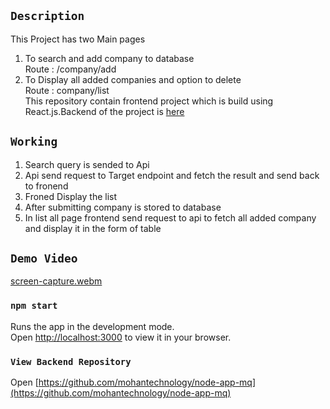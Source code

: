 

## `Description`
This Project has two Main pages  <br/>
1)  To search and add company to database <br/>
    Route : /company/add <br/>
2)  To Display all added companies and option to delete <br/>
    Route : company/list <br/>
This repository contain frontend project which is build using React.js.Backend of the project is [here](https://github.com/mohantechnology/node-app-mq)  


## `Working`
 1) Search query is sended to Api  <br/>
 2) Api send request to  Target endpoint  and fetch the result  and send back to fronend  <br/>
 3) Froned Display the list   <br/>
 4) After submitting company is stored to database       <br/>
 5) In list all page frontend send request to api to fetch all  added company and display it in the form of table

## `Demo Video`

[screen-capture.webm](https://user-images.githubusercontent.com/71864565/187772250-d1743d3e-0c9a-403d-a1c4-b0312f95c3e0.webm)


### `npm start`

Runs the app in the development mode.\
Open [http://localhost:3000](http://localhost:3000) to view it in your browser.
 
 
 
### `View Backend Repository`
Open [https://github.com/mohantechnology/node-app-mq](https://github.com/mohantechnology/node-app-mq)  
 
